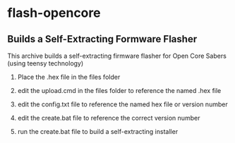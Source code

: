 # flash-opencore

## Builds a Self-Extracting Formware Flasher

This archive builds a self-extracting firmware flasher for Open Core 
Sabers (using teensy technology)

1) Place the .hex file in the files folder

2) edit the upload.cmd in the files folder to reference the named .hex file

3) edit the config.txt file to reference the named hex file or version number

4) edit the create.bat file to reference the correct version number

5) run the create.bat file to build a self-extracting installer


